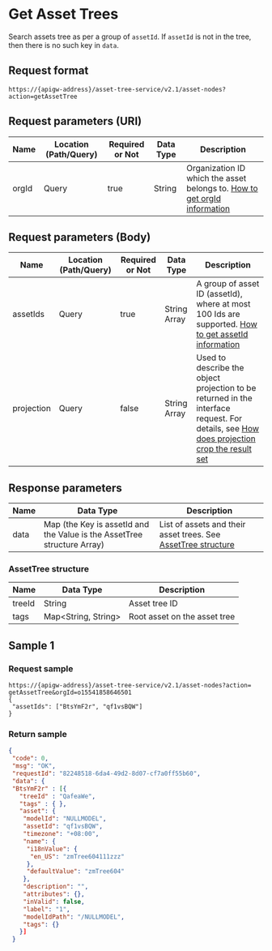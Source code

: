# Get Asset Trees



Search assets tree as per a group of `assetId`. If `assetId` is not in the tree, then there is no such key in `data`.

## Request format

```
https://{apigw-address}/asset-tree-service/v2.1/asset-nodes?action=getAssetTree
```

## Request parameters (URI)

| Name | Location (Path/Query) | Required or Not | Data Type | Description |
|---------------|------------------|----------|-----------|--------------|
| orgId         | Query            | true     | String    | Organization ID which the asset belongs to. [How to get orgId information](/docs/api/en/latest/api_faqs#how-to-get-orgid-information-orgid)                |

## Request parameters (Body)

| Name | Location (Path/Query) | Required or Not | Data Type | Description |
|---------------|------------------|----------|-----------|--------------|
| assetIds         | Query            | true     | String Array   | A group of asset ID (assetId), where at most 100 Ids are supported. [How to get assetId information](/docs/api/en/latest/api_faqs.html#how-to-get-assetid-information-assetid)   |
| projection         | Query            | false    | String Array   |Used to describe the object projection to be returned in the interface request. For details, see [How does projection crop the result set](/docs/api/en/latest/api_faqs.html#how-does-projection-crop-the-result-set)|


## Response parameters

| Name | Data Type | Description |
|-------------|-----------------------------------|-----------------------------|
| data| Map (the Key is assetId and the Value is the AssetTree structure Array)   | List of assets and their asset trees. See [AssetTree structure](/docs/api/en/latest/asset_tree/get_asset_trees.html#id3) |


### AssetTree structure

| Name | Data Type | Description |
|-------|-------|---------------------------|
| treeId  |  String | Asset tree ID |
|tags|Map<String, String>|Root asset on the asset tree|



## Sample 1

### Request sample

```
https://{apigw-address}/asset-tree-service/v2.1/asset-nodes?action= getAssetTree&orgId=o15541858646501
{
 "assetIds": ["BtsYmF2r", "qf1vsBQW"]
}
```

### Return sample

```json
{ 
 "code": 0, 
 "msg": "OK", 
 "requestId": "82248518-6da4-49d2-8d07-cf7a0ff55b60", 
 "data": { 
 "BtsYmF2r" : [{ 
   "treeId" : "QafeaWe", 
   "tags" : { }, 
   "asset": { 
    "modelId": "NULLMODEL", 
    "assetId": "qf1vsBQW", 
    "timezone": "+08:00", 
    "name": { 
     "i18nValue": { 
      "en_US": "zmTree604111zzz" 
     }, 
     "defaultValue": "zmTree604" 
    }, 
    "description": "", 
    "attributes": {}, 
    "inValid": false, 
    "label": "1", 
    "modelIdPath": "/NULLMODEL", 
    "tags": {}  
   }]
 }
```

